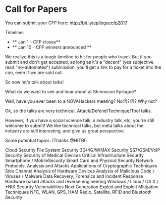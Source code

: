 # Call for Papers

You can submit your CFP here: http://bit.ly/epiloguecfp2017

Timeline:

- ** Jan 1 - CFP closes**
- ** Jan 10 - CFP winners announced **

We realize this is a tough timeline to hit for people who travel. But if you submit and don't get accepted, as long as it's a "decent" (yes subjective, read "no-automated") submission, you'll get a link to pay for a ticket into the con, even if we are sold out.

So now let's talk about talks!

What do we want to see and hear about at Shmoocon Epilogue?

Well, have you ever been to a NOVAHackers meeting?
No!?!?!?!?
Why not?

Ok, so the talks are very technical, Attack/Defend/Technique/Tool talks. 

However, if you have a social science talk, a industry talk, etc, you're still welcome to submit!
We like technical talks, but meta talks about the industry are still interesting, and give us great perspective.

Some potential topics: (Thanks @HITB!)

Cloud Security </n>
File System Security </n>
3G/4G/WIMAX Security
SS7/GSM/VoIP Security
Security of Medical Devices
Critical Infrastructure Security
Smartphone / MobileSecurity
Smart Card and Physical Security
Network Protocols, Analysis and Attacks
Applications of Cryptographic Techniques
Side Channel Analysis of Hardware Devices
Analysis of Malicious Code / Viruses / Malware
Data Recovery, Forensics and Incident Response
Hardware based attacks and reverse engineering
Windows / Linux / OS X / *NIX Security Vulnerabilities
Next Generation Exploit and Exploit Mitigation Techniques
NFC, WLAN, GPS, HAM Radio, Satellite, RFID and Bluetooth Security


